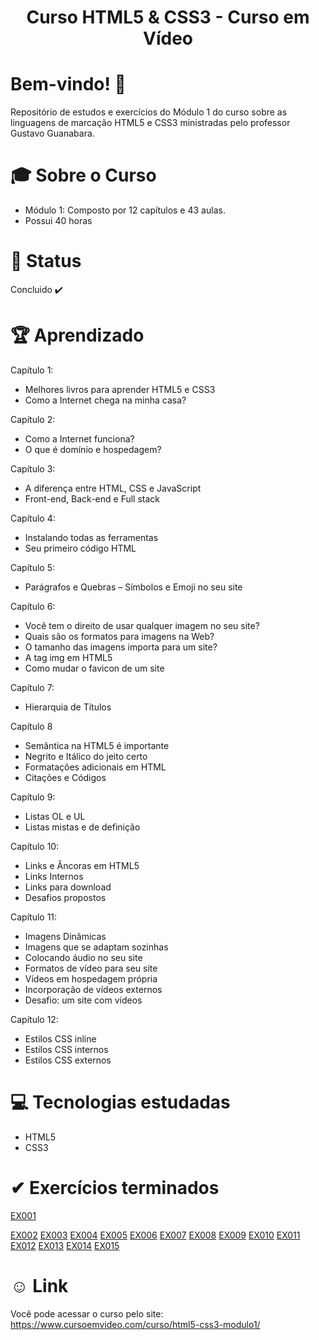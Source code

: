 <div align="center">
<h1>Curso HTML5 & CSS3 - Curso em Vídeo </h1>
</div>

# Bem-vindo! 👋 <a name="id01"></a>
Repositório de estudos e exercícios do Módulo 1 do curso sobre as linguagens de marcação HTML5 e CSS3 ministradas pelo professor Gustavo Guanabara.

# &#x1F393; Sobre o Curso
<ul>
<li>Módulo 1: Composto por 12 capítulos e 43 aulas.</li>
<li>Possui 40 horas</li>
</ul>

# &#x1F680; Status
Concluido ✔️

# 🏆 Aprendizado
Capítulo 1:
<uL>
<li>Melhores livros para aprender HTML5 e CSS3</li>
<li>Como a Internet chega na minha casa?</li>
</ul>

Capítulo 2:
<ul>
<li>Como a Internet funciona?</li>
<li>O que é domínio e hospedagem?</li>
</ul>

Capítulo 3:
<ul>
<li>A diferença entre HTML, CSS e JavaScript</li>
<li>Front-end, Back-end e Full stack</li>
</ul>

Capítulo 4:
<ul>
<li>Instalando todas as ferramentas</li>
<li>Seu primeiro código HTML</li>
</ul>

Capítulo 5:
<ul>
<li>Parágrafos e Quebras – Símbolos e Emoji no seu site</li>
</ul>

Capítulo 6:
<ul>
<li>Você tem o direito de usar qualquer imagem no seu site?</li>
<li>Quais são os formatos para imagens na Web?</li>
<li>O tamanho das imagens importa para um site?</li>
<li>A tag img em HTML5</li>
<li>Como mudar o favicon de um site</li>
</ul>

Capítulo 7:
<ul>
<li>Hierarquia de Títulos</li>
</ul>

Capítulo 8
<ul>
<li>Semântica na HTML5 é importante</li>
<li>Negrito e Itálico do jeito certo</li>
<li>Formatações adicionais em HTML</li>
<li>Citações e Códigos</li>
</ul>

Capítulo 9:
<ul>
<li>Listas OL e UL</li>
<li>Listas mistas e de definição</li>
</ul>

Capítulo 10:
<ul>
<li>Links e Âncoras em HTML5</li>
<li>Links Internos</li>
<li>Links para download</li>
<li>Desafios propostos</li>
</ul>

Capítulo 11:
<ul>
<li>Imagens Dinâmicas</li>
<li>Imagens que se adaptam sozinhas</li>
<li>Colocando áudio no seu site</li>
<li>Formatos de vídeo para seu site</li>
<li>Vídeos em hospedagem própria</li>
<li>Incorporação de vídeos externos</li>
<li>Desafio: um site com vídeos</li>
</ul>

Capítulo 12:
<ul>
<li>Estilos CSS inline</li>
<li>Estilos CSS internos</li>
<li>Estilos CSS externos</li>
</ul>

# &#x1F4BB; Tecnologias estudadas
<ul>
  <li>HTML5</li>
  <li>CSS3</li>
</ul>

# &#10004; Exercícios terminados

<a href="https://kaiketorres.github.io/HTML5-CC3-Modulo01-CursoemVideo/Exerc%C3%ADcios/Ex001/">EX001</a>

<a href="https://kaiketorres.github.io/HTML5-CC3-Modulo01-CursoemVideo/Exerc%C3%ADcios/Ex002/">EX002</a>
<a href="https://kaiketorres.github.io/HTML5-CC3-Modulo01-CursoemVideo/Exerc%C3%ADcios/Ex003/">EX003</a>
<a href="https://kaiketorres.github.io/HTML5-CC3-Modulo01-CursoemVideo/Exerc%C3%ADcios/Ex004/">EX004</a>
<a href="https://kaiketorres.github.io/HTML5-CC3-Modulo01-CursoemVideo/Exerc%C3%ADcios/Ex005/">EX005</a>
<a href="https://kaiketorres.github.io/HTML5-CC3-Modulo01-CursoemVideo/Exerc%C3%ADcios/Ex006/">EX006</a>
<a href="">EX007</a>
<a href="https://kaiketorres.github.io/HTML5-CC3-Modulo01-CursoemVideo/Exerc%C3%ADcios/Ex008/">EX008</a>
<a href="https://kaiketorres.github.io/HTML5-CC3-Modulo01-CursoemVideo/Exerc%C3%ADcios/Ex009/">EX009</a>
<a href="https://kaiketorres.github.io/HTML5-CC3-Modulo01-CursoemVideo/Exerc%C3%ADcios/Ex010/">EX010</a>
<a href="https://kaiketorres.github.io/HTML5-CC3-Modulo01-CursoemVideo/Exerc%C3%ADcios/Ex011/">EX011</a>
<a href="https://kaiketorres.github.io/HTML5-CC3-Modulo01-CursoemVideo/Exerc%C3%ADcios/Ex012/">EX012</a>
<a href="https://kaiketorres.github.io/HTML5-CC3-Modulo01-CursoemVideo/Exerc%C3%ADcios/Ex013/">EX013</a>
<a href="https://kaiketorres.github.io/HTML5-CC3-Modulo01-CursoemVideo/Exerc%C3%ADcios/Ex014/">EX014</a>
<a href="https://kaiketorres.github.io/HTML5-CC3-Modulo01-CursoemVideo/Exerc%C3%ADcios/Ex015/">EX015</a>

# &#X263A; Link
Você pode acessar o curso pelo site: https://www.cursoemvideo.com/curso/html5-css3-modulo1/


